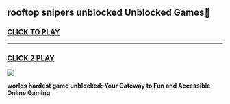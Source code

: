 
## rooftop snipers unblocked Unblocked Games👋
<h3>
<a href="https://premium.freeplayer.one?title=rooftop_snipers_unblocked&ref=16F">CLICK TO PLAY</a></h3>
<hr>

<h3>
<a href="https://premium.freeplayer.one?title=rooftop_snipers_unblocked&ref=16F">CLICK 2 PLAY</a>
  
</h3>

<a href="https://premium.freeplayer.one?title=rooftop_snipers_unblocked&ref=16F/"><img src="https://clearcache.store/games.png"></a>


**worlds hardest game unblocked: Your Gateway to Fun and Accessible Online Gaming**
